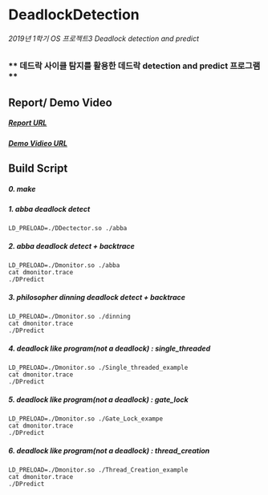 # DeadlockDetection

###### 2019년 1학기 OS 프로젝트3 Deadlock detection and predict

### ** 데드락 사이클 탐지를 활용한 데드락 detection and predict 프로그램 **

## Report/ Demo Video
##### [Report URL](https://github.com/dlwlgus53/DeadlockDetection/blob/master/Pa3.pdf)
##### [Demo Vidieo URL](https://youtu.be/0byCj3EWGvg)


## Build Script
##### 0. make

##### 1. abba deadlock detect
`LD_PRELOAD=./DDectector.so ./abba`

##### 2. abba deadlock detect + backtrace
```
LD_PRELOAD=./Dmonitor.so ./abba
cat dmonitor.trace
./DPredict
```

##### 3. philosopher dinning deadlock detect + backtrace
```
LD_PRELOAD=./Dmonitor.so ./dinning
cat dmonitor.trace
./DPredict
```
##### 4. deadlock like program(not a deadlock) : single_threaded 
```
LD_PRELOAD=./Dmonitor.so ./Single_threaded_example
cat dmonitor.trace
./DPredict
```

##### 5. deadlock like program(not a deadlock) : gate_lock

```
LD_PRELOAD=./Dmonitor.so ./Gate_Lock_exampe
cat dmonitor.trace
./DPredict
```
##### 6. deadlock like program(not a deadlock) : thread_creation
```
LD_PRELOAD=./Dmonitor.so ./Thread_Creation_example
cat dmonitor.trace
./DPredict
```
